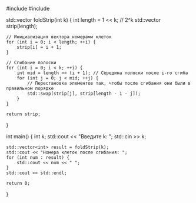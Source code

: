 #include <iostream>
#include <vector>

std::vector<int> foldStrip(int k) {
    int length = 1 << k; // 2^k
    std::vector<int> strip(length);

    // Инициализация вектора номерами клеток
    for (int i = 0; i < length; ++i) {
        strip[i] = i + 1;
    }

    // Сгибание полоски
    for (int i = 0; i < k; ++i) {
        int mid = length >> (i + 1); // Середина полоски после i-го сгиба
        for (int j = 0; j < mid; ++j) {
            // Перестановка элементов так, чтобы после сгибания они были в правильном порядке
            std::swap(strip[j], strip[length - 1 - j]);
        }
    }

    return strip;
}

int main() {
    int k;
    std::cout << "Введите k: ";
    std::cin >> k;

    std::vector<int> result = foldStrip(k);
    std::cout << "Номера клеток после сгибания: ";
    for (int num : result) {
        std::cout << num << " ";
    }
    std::cout << std::endl;

    return 0;
}
